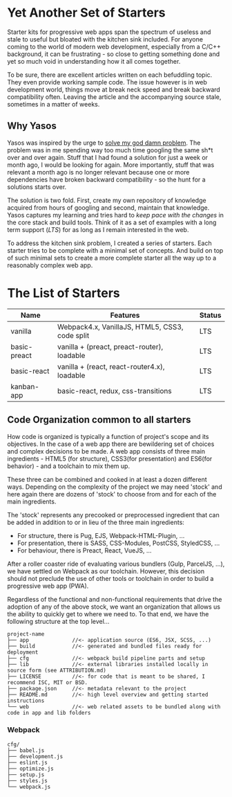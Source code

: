 Yet Another Set of Starters
===========================
Starter kits for progressive web apps span the spectrum of useless and stale to useful but bloated with the kitchen sink included. For anyone coming to the world of modern web development, especially from a C/C++ background, it can be frustrating - so close to getting something done and yet so much void in understanding how it all comes together.

To be sure, there are excellent articles written on each befuddling topic. They even provide working sample code. The issue however is in web development world, things move at break neck speed and break backward compatibility often. Leaving the article and the accompanying source stale, sometimes in a matter of weeks.

Why Yasos
---------
Yasos was inspired by the urge to [solve my god damn problem](https://mxstbr.blog/2017/02/creating-open-source-projects/). The problem was in me spending way too much time googling the same sh\*t over and over again. Stuff that I had found a solution for just a week or month ago, I would be looking for again. More importantly, stuff that was relevant a month ago is no longer relevant because one or more dependencies have broken backward compatibility - so the hunt for a solutions starts over.

The solution is two fold. First, create my own repository of knowledge acquired from hours of googling and second, maintain that knowledge. Yasos captures my learning and tries hard to *keep pace with the changes* in the core stack and build tools. Think of it as a set of examples with a long term support (*LTS*) for as long as I remain interested in the web.

To address the kitchen sink problem, I created a series of starters. Each starter tries to be complete with a minimal set of concepts. And build on top of such minimal sets to create a more complete starter all the way up to a reasonably complex web app.

The List of Starters
====================

| Name           | Features                                       | Status |
|----------------|------------------------------------------------|--------|
| vanilla        | Webpack4.x, VanillaJS, HTML5, CSS3, code split | LTS    |
| basic-preact   | vanilla + (preact, preact-router), loadable    | LTS    |
| basic-react    | vanilla + (react, react-router4.x), loadable   | LTS    |
| kanban-app     | basic-react, redux, css-transitions            | LTS    |

Code Organization common to all starters
----------------------------------------

How code is organized is typically a function of project's scope and its objectives. In the case of a web app there are bewildering set of choices and complex decisions to be made. A web app consists of three main ingredients - HTML5 (for structure), CSS3(for presentation) and ES6(for behavior) - and a toolchain to mix them up.

These three can be combined and cooked in at least a dozen different ways. Depending on the complexity of the project we may need 'stock' and here again there are dozens of 'stock' to choose from and for each of the main ingredients.

The 'stock' represents any precooked or preprocessed ingredient that can be added in addition to or in lieu of the three main ingredients:

- For structure, there is Pug, EJS, Webpack-HTML-Plugin, ...
- For presentation, there is SASS, CSS-Modules, PostCSS, StyledCSS, ...
- For behaviour, there is Preact, React, VueJS, ...

After a roller coaster ride of evaluating various bundlers (Gulp, ParcelJS, ...), we have settled on Webpack as our toolchain. However, this decision should not preclude the use of other tools or toolchain in order to build a progressive web app (PWA).

Regardless of the functional and non-functional requirements that drive the adoption of any of the above stock, we want an organization that allows us the ability to quickly get to where we need to. To that end, we have the following structure at the top level...
```console
project-name
├── app              //<- application source (ES6, JSX, SCSS, ...)
├── build            //<- generated and bundled files ready for deployment
├── cfg              //<- webpack build pipeline parts and setup
├── lib              //<- external libraries installed locally in source form (see ATTRIBUTION.md)
├── LICENSE          //<- for code that is meant to be shared, I recommend ISC, MIT or BSD.
├── package.json     //<- metadata relevant to the project
├── README.md        //<- high level overview and getting started instructions
└── web              //<- web related assets to be bundled along with code in app and lib folders
```

### Webpack ###
```console
cfg/
├── babel.js
├── development.js
├── eslint.js
├── optimize.js
├── setup.js
├── styles.js
└── webpack.js
```

